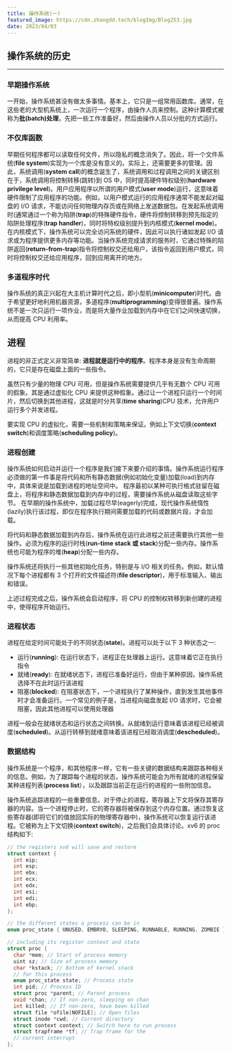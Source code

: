 ```yaml
---
title: 操作系统(一)
featured_image: https://cdn.zhangdd.tech/blogImg/Blog253.jpg
date: 2023/04/03
---
```


## 操作系统的历史
***  
### 早期操作系统
一开始，操作系统甚没有做太多事情。基本上，它只是一组常用函数库。通常，在这些老的大型机系统上，一次运行一个程序，由操作人员来控制。这种计算模式被称为**批(batch)处理**，先把一些工作准备好，然后由操作人员以分批的方式运行。

### 不仅库函数
早期任何程序都可以读取任何文件，所以隐私的概念消失了。因此，将一个文件系统(**file system**)实现为一个库是没有意义的。实际上，还需要更多的管理。因此，系统调用(**system call**)的概念诞生了，系统调用和过程调用之间的关键区别在于，系统调用将控制转移(跳转)到 OS 中，同时提高硬件特权级别(**hardware privilege level**)。用户应用程序以所谓的用户模式(**user mode**)运行，这意味着硬件限制了应用程序的功能。例如，以用户模式运行的应用程序通常不能发起对磁盘的 I/O 请求，不能访问任何物理内存页或在网络上发送数据包。在发起系统调用时(通常通过一个称为陷阱(**trap**)的特殊硬件指令，硬件将控制转移到预先指定的陷阱处理程序(**trap handler**)，同时将特权级别提升到内核模式(**kernel mode**)。在内核模式下，操作系统可以完全访问系统的硬件，因此可以执行诸如发起 I/O 请求或为程序提供更多内存等功能。当操作系统完成请求的服务时，它通过特殊的陷阱返回(**return-from-trap**)指令将控制权交还给用户，该指令返回到用户模式，同时将控制权交还给应用程序，回到应用离开的地方。

### 多道程序时代
操作系统的真正兴起在大主机计算时代之后，即小型机(**minicomputer**)时代。由于希望更好地利用机器资源，多道程序(**multiprogramming**)变得很普遍。操作系统不是一次只运行一项作业，而是将大量作业加载到内存中在它们之间快速切换，从而提高 CPU 利用率。

## 进程
进程的非正式定义非常简单: **进程就是运行中的程序**。程序本身是没有生命周期的，它只是存在磁盘上面的一些指令。

虽然只有少量的物理 CPU 可用，但是操作系统需要提供几乎有无数个 CPU 可用的假象。其是通过虚拟化 CPU 来提供这种假象。通过让一个进程只运行一个时间片，然后切换到其他进程，这就是时分共享(**time sharing**)CPU 技术，允许用户运行多个并发进程。

要实现 CPU 的虚拟化，需要一些机制和策略来保证。例如上下文切换(**context switch**)和调度策略(**scheduling policy**)。

### 进程创建
操作系统如何启动并运行一个程序是我们接下来要介绍的事情。操作系统运行程序必须做的第一件事是将代码和所有静态数据(例如初始化变量)加载(load)到内存中，具体来说是加载到进程的地址空间中。
程序最初以某种可执行格式驻留在磁盘上，将程序和静态数据加载到内存中的过程，需要操作系统从磁盘读取这些字节。
在早期的操作系统中，加载过程尽早(eagerly)完成，现代操作系统惰性(lazily)执行该过程，即仅在程序执行期间需要加载的代码或数据片段，才会加载。

将代码和静态数据加载到内存后，操作系统在运行此进程之前还需要执行其他一些操作。必须为程序的运行时栈(**run-time stack 或 stack**)分配一些内存。操作系统也可能为程序的堆(**heap**)分配一些内存。

操作系统还将执行一些其他初始化任务，特别是与 I/O 相关的任务。例如，默认情况下每个进程都有 3 个打开的文件描述符(**file descriptor**)，用于标准输入、输出和错误。

上述过程完成之后，操作系统会启动程序，将 CPU 的控制权转移到新创建的进程中，使得程序开始运行。

### 进程状态
进程在给定时间可能处于的不同状态(**state**)。进程可以处于以下 3 种状态之一: 
- 运行(**running**): 在运行状态下，进程正在处理器上运行。这意味着它正在执行指令
- 就绪(**ready**): 在就绪状态下，进程已准备好运行，但由于某种原因，操作系统选择不在此时运行该进程
- 阻塞(**blocked**): 在阻塞状态下，一个进程执行了某种操作，直到发生其他事件时才会准备运行。一个常见的例子是，当进程向磁盘发起 I/O 请求时，它会被阻塞，因此其他进程可以使用处理器

进程一般会在就绪状态和运行状态之间转换。从就绪到运行意味着该进程已经被调度(**scheduled**)。从运行转移到就绪意味着该进程已经取消调度(**descheduled**)。

### 数据结构
操作系统是一个程序，和其他程序一样，它有一些关键的数据结构来跟踪各种相关的信息。例如，为了跟踪每个进程的状态，操作系统可能会为所有就绪的进程保留某种进程列表(**process list**），以及跟踪当前正在运行的进程的一些附加信息。

操作系统追踪进程的一些重要信息。对于停止的进程，寄存器上下文将保存其寄存器的内容。当一个进程停止时，它的寄存器将被保存到这个内存位置。通过恢复这些寄存器(即将它们的值放回实际的物理寄存器中)，操作系统可以恢复运行该进程。它被称为上下文切换(**context switch**)，之后我们会具体讨论。xv6 的 proc 结构如下: 
``` c
// the registers xv6 will save and restore
struct context {  
  int eip;  
  int esp;  
  int ebx;  
  int ecx;  
  int edx;  
  int esi;  
  int edi;  
  int ebp;  
};

// the different states a process can be in  
enum proc_state { UNUSED, EMBRYO, SLEEPING, RUNNABLE, RUNNING, ZOMBIE };

// including its register context and state  
struct proc {  
  char *mem; // Start of process memory  
  uint sz; // Size of process memory  
  char *kstack; // Bottom of kernel stack  
  // for this process  
  enum proc_state state; // Process state  
  int pid; // Process ID  
  struct proc *parent; // Parent process  
  void *chan; // If non-zero, sleeping on chan  
  int killed; // If non-zero, have been killed  
  struct file *ofile[NOFILE]; // Open files
  struct inode *cwd; // Current directory  
  struct context context; // Switch here to run process  
  struct trapframe *tf; // Trap frame for the  
  // current interrupt  
};
```